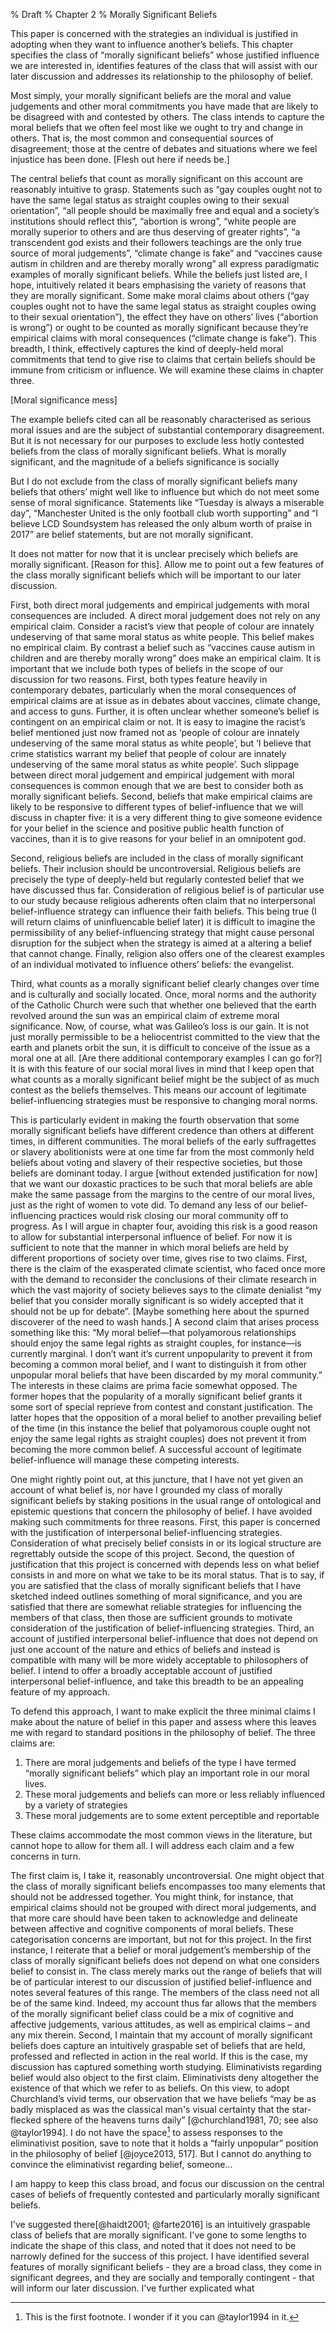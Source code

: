 % Draft
% Chapter 2
% Morally Significant Beliefs

This paper is concerned with the strategies an individual is justified in adopting when they want to influence another’s beliefs. This chapter specifies the class of “morally significant beliefs” whose justified influence we are interested in, identifies features of the class that will assist with our later discussion and addresses its relationship to the philosophy of belief.

Most simply, your morally significant beliefs are the moral and value judgements and other moral commitments you have made that are likely to be disagreed with and contested by others. The class intends to capture the moral beliefs that we often feel most like we ought to try and change in others. That is, the most common and consequential sources of disagreement; those at the centre of debates and situations where we feel injustice has been done. [Flesh out here if needs be.]

The central beliefs that count as morally significant on this account are reasonably intuitive to grasp. Statements such as “gay couples ought not to have the same legal status as straight couples owing to their sexual orientation”, “all people should be maximally free and equal and a society’s institutions should reflect this”, “abortion is wrong”, “white people are morally superior to others and are thus deserving of greater rights”, “a transcendent god exists and their followers teachings are the only true source of moral judgements”, “climate change is fake” and “vaccines cause autism in children and are thereby morally wrong” all express paradigmatic examples of morally significant beliefs.
While the beliefs just listed are, I hope, intuitively related it bears emphasising the variety of reasons that they are morally significant. Some make moral claims about others (“gay couples ought not to have the same legal status as straight couples owing to their sexual orientation”), the effect they have on others’ lives (“abortion is wrong”) or ought to be counted as morally significant because they’re empirical claims with moral consequences (“climate change is fake”). This breadth, I think, effectively captures the kind of deeply-held moral commitments that tend to give rise to claims that certain beliefs should be immune from criticism or influence. We will examine these claims in chapter three.

[Moral significance mess]

The example beliefs cited can all be reasonably characterised as serious moral issues and are the subject of substantial contemporary disagreement. But it is not necessary for our purposes to exclude less hotly contested beliefs from the class of morally significant beliefs. What is morally significant, and the magnitude of a beliefs significance is socially

But I do not exclude from the class of morally significant beliefs many beliefs that others’ might well like to influence but which do not meet some sense of moral significance. Statements like “Tuesday is always a miserable day”, “Manchester United is the only football club worth supporting” and “I believe LCD Soundsystem has released the only album worth of praise in 2017” are belief statements, but are not morally significant.

It does not matter for now that it is unclear precisely which beliefs are morally significant. [Reason for this].
Allow me to point out a few features of the class morally significant beliefs which will be important to our later discussion.

First, both direct moral judgements and empirical judgements with moral consequences are included. A direct moral judgement does not rely on any empirical claim. Consider a racist’s view that people of colour are innately undeserving of that same moral status as white people. This belief makes no empirical claim. By contrast a belief such as “vaccines cause autism in children and are thereby morally wrong” does make an empirical claim. It is important that we include both types of beliefs in the scope of our discussion for two reasons. First, both types feature heavily in contemporary debates, particularly when the moral consequences of empirical claims are at issue as in debates about vaccines, climate change, and access to guns. Further, it is often unclear whether someone’s belief is contingent on an empirical claim or not. It is easy to imagine the racist’s belief mentioned just now framed not as ‘people of colour are innately undeserving of the same moral status as white people’, but ‘I believe that crime statistics warrant my belief that people of colour are innately undeserving of the same moral status as white people’. Such slippage between direct moral judgement and empirical judgement with moral consequences is common enough that we are best to consider both as morally significant beliefs. Second, beliefs that make empirical claims are likely to be responsive to different types of belief-influence that we will discuss in chapter five: it is a very different thing to give someone evidence for your belief in the science and positive public health function of vaccines, than it is to give reasons for your belief in an omnipotent god.

Second, religious beliefs are included in the class of morally significant beliefs. Their inclusion should be uncontroversial. Religious beliefs are precisely the type of deeply-held but regularly contested belief that we have discussed thus far. Consideration of religious belief is of particular use to our study because religious adherents often claim that no interpersonal belief-influence strategy can influence their faith beliefs. This being true (I will return claims of uninfluencable belief later) it is difficult to imagine the permissibility of any belief-influencing strategy that might cause personal disruption for the subject when the strategy is aimed at a altering a belief  that cannot change. Finally, religion also offers one of the clearest examples of an individual motivated to influence others’ beliefs: the evangelist.

Third, what counts as a morally significant belief clearly changes over time and is culturally and socially located. Once, moral norms and the authority of the Catholic Church were such that whether one believed that the earth revolved around the sun was an empirical claim of extreme moral significance. Now, of course, what was Galileo’s loss is our gain. It is not just morally permissible to be a heliocentrist committed to the view that the earth and planets orbit the sun, it is difficult to conceive of the issue as a moral one at all. [Are there additional contemporary examples I can go for?] It is with this feature of our social moral lives in mind that I keep open that what counts as a morally significant belief might be the subject of as much contest as the beliefs themselves. This means our account of legitimate belief-influencing strategies must be responsive to changing moral norms.

This is particularly evident in making the fourth observation that some morally significant beliefs have different credence than others at different times, in different communities. The moral beliefs of the early suffragettes or slavery abolitionists were at one time far from the most commonly held beliefs about voting and slavery of their respective societies, but those beliefs are dominant today. I argue [without extended justification for now] that we want our doxastic practices to be such that moral beliefs are able make the same passage from the margins to the centre of our moral lives, just as the right of women to vote did. To demand any less of our belief-influencing practices would risk closing our moral community off to progress. As I will argue in chapter four, avoiding this risk is a good reason to allow for substantial interpersonal influence of belief. For now it is sufficient to note that the manner in which moral beliefs are held by different proportions of society over time, gives rise to two claims. First, there is the claim of the exasperated climate scientist, who faced once more with the demand to reconsider the conclusions of their climate research in which the vast majority of society believes says to the climate denialist “my belief that you consider morally significant is so widely accepted that it should not be up for debate”. [Maybe something here about the spurned discoverer of the need to wash hands.] A second claim that arises process something like this: “My moral belief—that polyamorous relationships should enjoy the same legal rights as straight couples, for instance—is currently marginal. I don’t want it’s current unpopularity to prevent it from becoming a common moral belief, and I want to distinguish it from other unpopular moral beliefs that have been discarded by my moral community.” The interests in these claims are prima facie somewhat opposed. The former hopes that the popularity of a morally significant belief grants it some sort of special reprieve from contest and constant justification. The latter hopes that the opposition of a moral belief to another prevailing belief of the time (in this instance the belief that polyamorous couple ought not enjoy the same legal rights as straight couples) does not prevent it from becoming the more common belief. A successful account of legitimate belief-influence will manage these competing interests.

One might rightly point out, at this juncture, that I have not yet given an account of what belief is, nor have I grounded my class of morally significant beliefs by staking positions in the usual range of ontological and epistemic questions that concern the philosophy of belief. I have avoided making such commitments for three reasons. First, this paper is concerned with the justification of interpersonal belief-influencing strategies. Consideration of what precisely belief consists in or its logical structure are regrettably outside the scope of this project. Second, the question of justification that this project is concerned with depends less on what belief consists in and more on what we take to be its moral status. That is to say, if you are satisfied that the class of morally significant beliefs that I have sketched indeed outlines something of moral significance, and you are satisfied that there are somewhat reliable strategies for influencing the members of that class, then those are sufficient grounds to motivate consideration of the justification of belief-influencing strategies. Third, an account of justified interpersonal belief-influence that does not depend on just one account of the nature and ethics of beliefs and instead is compatible with many will be more widely acceptable to philosophers of belief. I intend to offer a broadly acceptable account of justified interpersonal belief-influence, and take this breadth to be an appealing feature of my approach.

To defend this approach, I want to make explicit the three minimal claims I make about the nature of belief in this paper and assess where this leaves me with regard to standard positions in the philosophy of belief. The three claims are:

1. There are moral judgements and beliefs of the type I have termed “morally significant beliefs” which play an important role in our moral lives.
2. These moral judgements and beliefs can more or less reliably influenced by a variety of strategies
3. These moral judgements are to some extent perceptible and reportable

These claims accommodate the most common views in the literature, but cannot hope to allow for them all. I will address each claim and a few concerns in turn.

The first claim is, I take it, reasonably uncontroversial. One might object that the class of morally significant beliefs encompasses too many elements that should not be addressed together. You might think, for instance, that empirical claims should not be grouped with direct moral judgements, and that more care should have been taken to acknowledge and delineate between affective and cognitive components of moral beliefs. These categorisation concerns are important, but not for this project. In the first instance, I reiterate that a belief or moral judgement’s membership of the class of morally significant beliefs does not depend on what one considers belief to consist in. The class merely marks out the range of beliefs that will be of particular interest to our discussion of justified belief-influence and notes several features of this range. The members of the class need not all be of the same kind. Indeed, my account thus far allows that the members of the morally significant belief class could be a mix of cognitive and affective judgements, various attitudes, as well as empirical claims – and any mix therein. Second, I maintain that my account of morally significant beliefs does capture an intuitively graspable set of beliefs that are held, professed and reflected in action in the real world. If this is the case, my discussion has captured something worth studying.
Eliminativists regarding belief would also object to the first claim. Eliminativists deny altogether the existence of that which we refer to as beliefs. On this view, to adopt Churchland’s vivid terms, our observation that we have beliefs “may be as badly misplaced as was the classical man's visual certainty that the star-flecked sphere of the heavens turns daily” [@churchland1981, 70; see also @taylor1994]. I do not have the space[^delusions] to assess responses to the eliminativist position, save to note that it holds a “fairly unpopular” position in the philosophy of belief [@joyce2013, 517]. But
I cannot do anything to convince the eliminativist regarding belief, someone...

[^delusions]: This is the first footnote. I wonder if it you can @taylor1994 in it.

I am happy to keep this class broad, and focus our discussion on the central cases of beliefs of frequently contested and particularly morally significant beliefs.

I've suggested there[@haidt2001; @farte2016] is an intuitively graspable class of beliefs that are morally significant. I've gone to some lengths to indicate the shape of this class, and noted that it does not need to be narrowly defined for the success of this project. I have identified several features of morally significant beliefs - they are a broad class, they come in significant degrees, and they are socially and temporally contingent - that will inform our later discussion. I've further explicated what
